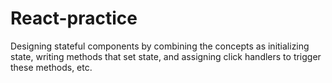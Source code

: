 # React-practice

Designing stateful components by combining the concepts as initializing state, writing methods that set state, and assigning click handlers
to trigger these methods, etc. 
